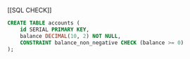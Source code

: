 
[[SQL CHECK]]

```sql
CREATE TABLE accounts (
    id SERIAL PRIMARY KEY,
    balance DECIMAL(10, 2) NOT NULL,
    CONSTRAINT balance_non_negative CHECK (balance >= 0)
);
```
